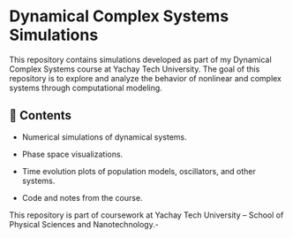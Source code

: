 # Dynamical Complex Systems Simulations

This repository contains simulations developed as part of my Dynamical Complex Systems course at Yachay Tech University.
The goal of this repository is to explore and analyze the behavior of nonlinear and complex systems through computational modeling.

## 📌 Contents

- Numerical simulations of dynamical systems.

- Phase space visualizations.

- Time evolution plots of population models, oscillators, and other systems.

- Code and notes from the course.

This repository is part of coursework at Yachay Tech University – School of Physical Sciences and Nanotechnology.- 
